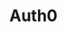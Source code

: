 ---
title: 'Auth0' 
description: 'Learn how to configure Auth0 as an identity provider for NocoDB.' 
tags: ['SSO', 'Auth0', 'SAML']
keywords: ['SSO', 'Auth0', 'SAML', 'Authentication', 'Identity Provider']
---